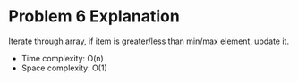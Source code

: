 # Problem 6 Explanation

Iterate through array, if item is greater/less than min/max element, update it.

- Time complexity: O(n)
- Space complexity: O(1)
